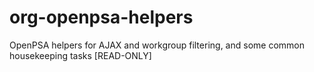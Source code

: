 # org-openpsa-helpers
OpenPSA helpers for AJAX and workgroup filtering, and some common housekeeping tasks [READ-ONLY]
